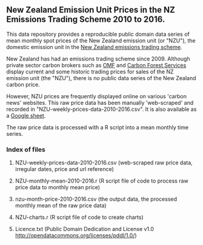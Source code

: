 ## New Zealand Emission Unit Prices in the NZ Emissions Trading Scheme 2010 to 2016. 

This data repository provides a reproducible public domain data series of mean monthly spot prices of the New Zealand emission unit (or "NZU"), the domestic emission unit in the [New Zealand emissions trading scheme](https://en.wikipedia.org/wiki/New_Zealand_Emissions_Trading_Scheme/ "New Zealand emissions trading scheme").      

New Zealand has had an emissions trading scheme since 2009.  Although private sector carbon brokers such as [OMF](https://www.commtrade.co.nz/ "OMF") and [Carbon Forest Services](http://www.carbonforestservices.co.nz/carbon-prices.html "Carbon Forest Services") display current and some historic trading prices for sales of the NZ emission unit (the "NZU"), there is no public data series of the New Zealand carbon price. 

However, NZU prices are frequently displayed online on various 'carbon news' websites. This raw price data has been manually 'web-scraped' and recorded in "NZU-weekly-prices-data-2010-2016.csv". It is also available as a [Google sheet](https://docs.google.com/spreadsheets/d/1Ru2Mu7iSwVhO3Dud4jciNYPM1mryNoMYEYPZNEpYUpA/edit#gid=176935002 "Google sheet"). 

The raw price data is processed with a R script into a mean monthly time series.

### Index of files

1. NZU-weekly-prices-data-2010-2016.csv (web-scraped raw price data, irregular dates, price and url reference)

2. NZU-monthly-mean-2010-2016.r         (R script file of code to process raw price data to monthly mean price)

3. nzu-month-price-2010-2016.csv        (the output data, the processed monthly mean of the raw price data)

4. NZU-charts.r                         (R script file of code to create charts)

5. Licence.txt                          (Public Domain  Dedication and License v1.0 http://opendatacommons.org/licenses/pddl/1.0/)